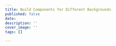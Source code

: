 ```yaml
---
title: Build Components for Different Backgrounds
published: false
date: 
description: ''
cover_image: ''
tags: []

---
```


